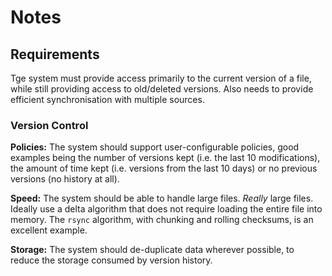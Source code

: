 # Notes

## Requirements

Tge system must provide access primarily to the current version of a file, while 
still providing access to old/deleted versions. Also needs to provide efficient 
synchronisation with multiple sources.

### Version Control
**Policies:** The system should support user-configurable policies, good examples 
being the number of versions kept (i.e. the last 10 modifications), the amount of 
time kept (i.e. versions from the last 10 days) or no previous versions (no 
history at all).

**Speed:** The system should be able to handle large files. *Really* large files. 
Ideally use a delta algorithm that does not require loading the entire file into 
memory. The `rsync` algorithm, with chunking and rolling checksums, is an excellent 
example.

**Storage:** The system should de-duplicate data wherever possible, to reduce the 
storage consumed by version history.
